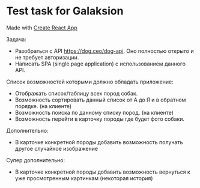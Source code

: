 # Test task for Galaksion
Made with <a href="https://github.com/facebookincubator/create-react-app">Create React App</a>

Задача:
- Разобраться с API https://dog.ceo/dog-api. Оно полностью открыто и не требует авторизации.
- Написать SPA (single page application) с использованием данного API.

Список возможностей которыми должно обладать приложение:
- Отображать список/таблицу всех пород собак.
- Возможность сортировать данный список от А до Я и в обратном порядке. (на клиенте)
- Возможность поиска по данному списку пород. (на клиенте)
- Возможность перейти в карточку породы где будет фото собаки.

Дополнительно:
- В карточке конкретной породы добавить возможность получать другое случайное изображение

Супер дополнительно:
- В карточке конкретной породы добавить возможность вернуться к уже просмотренным картинкам (некоторая история)
